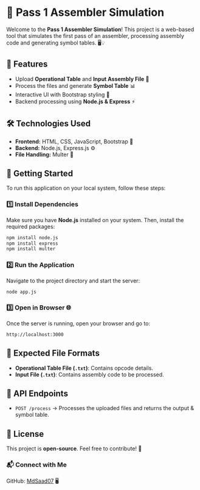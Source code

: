 # 🚀 Pass 1 Assembler Simulation

Welcome to the **Pass 1 Assembler Simulation**! This project is a web-based tool that simulates the first pass of an assembler, processing assembly code and generating symbol tables. 🖥️💡

## 📌 Features
- Upload **Operational Table** and **Input Assembly File** 📂
- Process the files and generate **Symbol Table** 📊
- Interactive UI with Bootstrap styling 🎨
- Backend processing using **Node.js & Express** ⚡

## 🛠️ Technologies Used
- **Frontend:** HTML, CSS, JavaScript, Bootstrap 🎨
- **Backend:** Node.js, Express.js ⚙️
- **File Handling:** Multer 📁

## 🚀 Getting Started
To run this application on your local system, follow these steps:

### 1️⃣ Install Dependencies
Make sure you have **Node.js** installed on your system. Then, install the required packages:
```sh
npm install node.js
npm install express
npm install multer
```

### 2️⃣ Run the Application
Navigate to the project directory and start the server:
```sh
node app.js
```

### 3️⃣ Open in Browser 🌐
Once the server is running, open your browser and go to:
```
http://localhost:3000
```

## 📂 Expected File Formats
- **Operational Table File (`.txt`)**: Contains opcode details.
- **Input File (`.txt`)**: Contains assembly code to be processed.

## 📡 API Endpoints
- `POST /process` → Processes the uploaded files and returns the output & symbol table.

## 📜 License
This project is **open-source**. Feel free to contribute! 🤝

### 📬 Connect with Me
GitHub: [MdSaad07](https://github.com/MdSaad07) 🖥️

